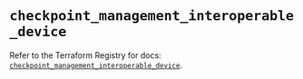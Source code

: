 # `checkpoint_management_interoperable_device`

Refer to the Terraform Registry for docs: [`checkpoint_management_interoperable_device`](https://registry.terraform.io/providers/checkpointsw/checkpoint/2.11.0/docs/resources/management_interoperable_device).
